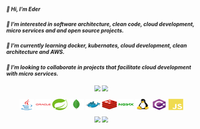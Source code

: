<!---
edercnj/edercnj is a ✨ special ✨ repository because its `README.md` (this file) appears on your GitHub profile.
You can click the Preview link to take a look at your changes.
--->

##### 👋 Hi, I’m Eder
##### 👀 I’m interested in software architecture, clean code, cloud development, micro services and and open source projects.
##### 🌱 I’m currently learning docker, kubernates, cloud development, clean architecture and AWS.
##### 💞️ I’m looking to collaborate in projects that facilitate cloud development with micro services.
<div align="center"> 
  <a href = "mailto:edercnj@gmail.com"><img src="https://img.shields.io/badge/-Gmail-%23333?style=for-the-badge&logo=gmail&logoColor=white" target="_blank"></a>
  <a href="https://www.linkedin.com/public-profile/settings?trk=d_flagship3_profile_self_view_public_profile" target="_blank"><img src="https://img.shields.io/badge/-LinkedIn-%230077B5?style=for-the-badge&logo=linkedin&logoColor=white" target="_blank"></a> 
</div>
<div style="display: inline_block" align="center"><br>
  <img align="center" alt="eder-java" height="30" width="40" src="https://raw.githubusercontent.com/devicons/devicon/master/icons/java/java-original.svg">
  <img align="center" alt="eder-oracle" height="30" width="40" src="https://raw.githubusercontent.com/devicons/devicon/master/icons/oracle/oracle-original.svg">
  <img align="center" alt="eder-spring" height="30" width="40" src="https://raw.githubusercontent.com/devicons/devicon/master/icons/spring/spring-original.svg">
  <img align="center" alt="eder-mongo" height="30" width="40" src="https://raw.githubusercontent.com/devicons/devicon/master/icons/mongodb/mongodb-original.svg">
  <img align="center" alt="eder-docker" height="30" width="40" src="https://raw.githubusercontent.com/devicons/devicon/master/icons/docker/docker-original.svg">
  <img align="center" alt="eder-redis" height="30" width="40" src="https://raw.githubusercontent.com/devicons/devicon/master/icons/redis/redis-original.svg">
  <img align="center" alt="eder-nginx" height="30" width="40" src="https://raw.githubusercontent.com/devicons/devicon/master/icons/nginx/nginx-original.svg">
  <img align="center" alt="eder-linux" height="30" width="40" src="https://raw.githubusercontent.com/devicons/devicon/master/icons/linux/linux-original.svg">
  <img align="center" alt="eder-Csharp" height="30" width="40" src="https://raw.githubusercontent.com/devicons/devicon/master/icons/csharp/csharp-original.svg">
  <img align="center" alt="eder-Js" height="30" width="40" src="https://raw.githubusercontent.com/devicons/devicon/master/icons/javascript/javascript-plain.svg">
</div>

<div align="center"><br>
  <img height="140em" src="https://github-readme-stats.vercel.app/api?username=edercnj&show_icons=true&include_all_commits=true&count_private=true"/>
  <img height="140em" src="https://github-readme-stats.vercel.app/api/top-langs/?username=edercnj&layout=compact&langs_count=7"/>
</div>
